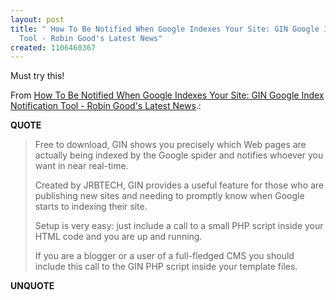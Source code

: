 ```yaml
---
layout: post
title: " How To Be Notified When Google Indexes Your Site: GIN Google Index Notification
  Tool - Robin Good's Latest News"
created: 1106460367
---
```

<p>Must try this!</p><p>From <a href="http://www.masternewmedia.org/news/2005/01/22/how_to_be_notified_when.htm">How To Be Notified When Google Indexes Your Site: GIN Google Index Notification Tool - Robin Good's Latest News</a>.:</p>
<p><b>QUOTE</b></p><blockquote><p>Free to download, GIN shows you precisely which Web pages are actually being indexed by the Google spider and notifies whoever you want in near real-time.
</p>
<p>Created by JRBTECH, GIN provides a useful feature for those who are publishing new sites and needing to promptly know when Google starts to indexing their site.</p>

<p>Setup is very easy: just include a call to a small PHP script inside your HTML code and you are up and running.</p>

<p>If you are a blogger or a user of a full-fledged CMS you should include this call to the GIN PHP script inside your template files.</p></blockquote><p><b>UNQUOTE</b></p>



